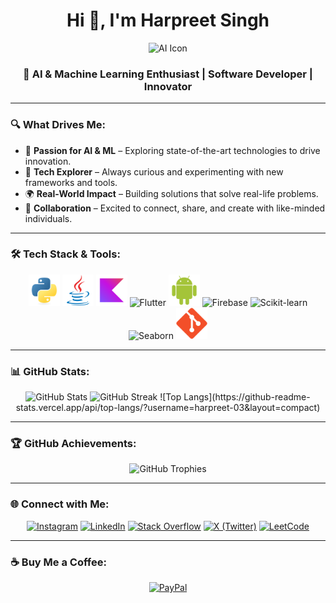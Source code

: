 <h1 align="center" style="font-size: 200;">Hi 👋, I'm <strong>Harpreet Singh</strong></h1>

<div align="center">
  <img src="https://img.icons8.com/color/48/000000/artificial-intelligence.png" alt="AI Icon"/>
  <h3 align="center">🚀 AI & Machine Learning Enthusiast | Software Developer | Innovator</h3>
</div>

---

### 🔍 What Drives Me:

- 🧠 **Passion for AI & ML** – Exploring state-of-the-art technologies to drive innovation.
- 🚀 **Tech Explorer** – Always curious and experimenting with new frameworks and tools.
- 🌍 **Real-World Impact** – Building solutions that solve real-life problems.
- 🤝 **Collaboration** – Excited to connect, share, and create with like-minded individuals.

---

### 🛠️ Tech Stack & Tools:

<div align="center">
  <img src="https://raw.githubusercontent.com/devicons/devicon/master/icons/python/python-original.svg" alt="Python" width="50" height="50"/>
  <img src="https://raw.githubusercontent.com/devicons/devicon/master/icons/java/java-original.svg" alt="Java" width="50" height="50"/>
  <img src="https://raw.githubusercontent.com/devicons/devicon/master/icons/kotlin/kotlin-original.svg" alt="Kotlin" width="50" height="50"/>
  <img src="https://www.vectorlogo.zone/logos/flutterio/flutterio-icon.svg" alt="Flutter" width="50" height="50"/>
  <img src="https://raw.githubusercontent.com/devicons/devicon/master/icons/android/android-original.svg" alt="Android" width="50" height="50"/>
  <img src="https://www.vectorlogo.zone/logos/firebase/firebase-icon.svg" alt="Firebase" width="50" height="50"/>
  <img src="https://upload.wikimedia.org/wikipedia/commons/0/05/Scikit_learn_logo_small.svg" alt="Scikit-learn" width="50" height="50"/>
  <img src="https://seaborn.pydata.org/_images/logo-mark-lightbg.svg" alt="Seaborn" width="50" height="50"/>
  <img src="https://raw.githubusercontent.com/devicons/devicon/master/icons/git/git-original.svg" alt="Git" width="50" height="50"/>
</div>

---

### 📊 GitHub Stats:

<div align="center">
  <img src="https://github-readme-stats.vercel.app/api?username=harpreet-03&show_icons=true&theme=tokyonight" alt="GitHub Stats"/>
  <img src="https://github-readme-streak-stats.herokuapp.com/?user=harpreet-03&theme=tokyonight" alt="GitHub Streak"/>
  ![Top Langs](https://github-readme-stats.vercel.app/api/top-langs/?username=harpreet-03&layout=compact)
</div>

---

### 🏆 GitHub Achievements:

<div align="center">
  <img src="https://github-profile-trophy.vercel.app/?username=harpreet-03&theme=radical&no-frame=false&no-bg=true&margin-w=4" alt="GitHub Trophies"/>
</div>

---

### 🌐 Connect with Me:

<div align="center">
  <a href="https://instagram.com/itz_harpreet16"><img src="https://img.shields.io/badge/Instagram-%23E4405F.svg?logo=Instagram&logoColor=white" alt="Instagram" /></a>
  <a href="https://linkedin.com/in/harpreet16"><img src="https://img.shields.io/badge/LinkedIn-%230077B5.svg?logo=linkedin&logoColor=white" alt="LinkedIn" /></a>
  <a href="https://stackoverflow.com/users/20837096"><img src="https://img.shields.io/badge/-Stackoverflow-FE7A16?logo=stack-overflow&logoColor=white" alt="Stack Overflow" /></a>
  <a href="https://x.com/HarpreetGoraya0"><img src="https://img.shields.io/badge/X-black.svg?logo=X&logoColor=white" alt="X (Twitter)" /></a>
  <a href="https://leetcode.com/itzharpreet/"><img src="https://img.shields.io/badge/LeetCode-%23FFA116.svg?logo=leetcode&logoColor=white" alt="LeetCode" /></a>
</div>

---

### ☕ Buy Me a Coffee:

<div align="center">
  <a href="https://paypal.me/harpreet0316">
    <img src="https://img.shields.io/badge/PayPal-00457C?style=for-the-badge&logo=paypal&logoColor=white" alt="PayPal" />
  </a>
</div>
